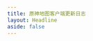 ```yaml
---
title: 原神地图客户端更新日志
layout: Headline
aside: false
---
```


<script>
    if(window)
        window.location.href = `../blog/${window.VITE_BLOG_CHANGELOG_WINCLIENT_ZH_ID}`;
</script>
